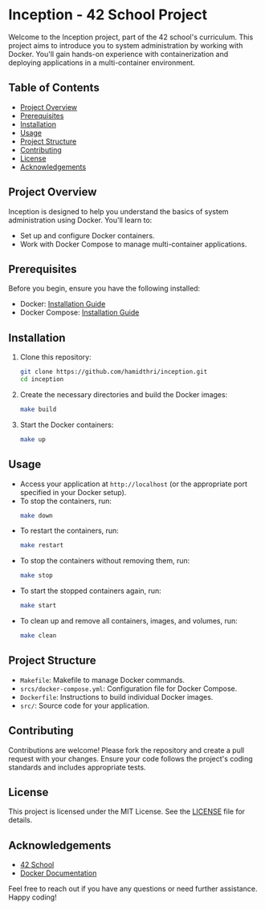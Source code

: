# Inception - 42 School Project

Welcome to the Inception project, part of the 42 school's curriculum. This project aims to introduce you to system administration by working with Docker. You'll gain hands-on experience with containerization and deploying applications in a multi-container environment.

## Table of Contents
- [Project Overview](#project-overview)
- [Prerequisites](#prerequisites)
- [Installation](#installation)
- [Usage](#usage)
- [Project Structure](#project-structure)
- [Contributing](#contributing)
- [License](#license)
- [Acknowledgements](#acknowledgements)

## Project Overview
Inception is designed to help you understand the basics of system administration using Docker. You'll learn to:
- Set up and configure Docker containers.
- Work with Docker Compose to manage multi-container applications.

## Prerequisites
Before you begin, ensure you have the following installed:
- Docker: [Installation Guide](https://docs.docker.com/get-docker/)
- Docker Compose: [Installation Guide](https://docs.docker.com/compose/install/)

## Installation
1. Clone this repository:
    ```sh
    git clone https://github.com/hamidthri/inception.git
    cd inception
    ```

2. Create the necessary directories and build the Docker images:
    ```sh
    make build
    ```

3. Start the Docker containers:
    ```sh
    make up
    ```

## Usage
- Access your application at `http://localhost` (or the appropriate port specified in your Docker setup).
- To stop the containers, run:
    ```sh
    make down
    ```
- To restart the containers, run:
    ```sh
    make restart
    ```
- To stop the containers without removing them, run:
    ```sh
    make stop
    ```
- To start the stopped containers again, run:
    ```sh
    make start
    ```
- To clean up and remove all containers, images, and volumes, run:
    ```sh
    make clean
    ```

## Project Structure
- `Makefile`: Makefile to manage Docker commands.
- `srcs/docker-compose.yml`: Configuration file for Docker Compose.
- `Dockerfile`: Instructions to build individual Docker images.
- `src/`: Source code for your application.

## Contributing
Contributions are welcome! Please fork the repository and create a pull request with your changes. Ensure your code follows the project's coding standards and includes appropriate tests.

## License
This project is licensed under the MIT License. See the [LICENSE](LICENSE) file for details.

## Acknowledgements
- [42 School](https://www.42.us.org/)
- [Docker Documentation](https://docs.docker.com/)

Feel free to reach out if you have any questions or need further assistance. Happy coding!
